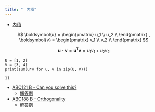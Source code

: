 ```yaml
---
title: "　内積"
---
```


* [内積](https://ja.wikipedia.org/wiki/%E5%86%85%E7%A9%8D)

$$
\boldsymbol{u} =
\begin{pmatrix}
u_1 \\
u_2 \\
\end{pmatrix}
,
\boldsymbol{v} =
\begin{pmatrix}
v_1 \\
v_2 \\
\end{pmatrix}
$$

$$
\boldsymbol{u} ・ \boldsymbol{v} =
\boldsymbol{u^T}  \boldsymbol{v} =
u_1 v_1 + u_2 v_2
$$

```python:サンプルコード
U = [1, 2]
V = [3, 4]
print(sum(u*v for u, v in zip(U, V)))
```

```text:実行結果
11
```

- [ABC121 B - Can you solve this?](https://atcoder.jp/contests/abc121/tasks/abc121_b)
    - [解答例](https://atcoder.jp/contests/abc121/submissions/18082922)
- [ABC188 B - Orthogonality](https://atcoder.jp/contests/abc188/tasks/abc188_b)
    - [解答例](https://atcoder.jp/contests/abc188/submissions/21279490)